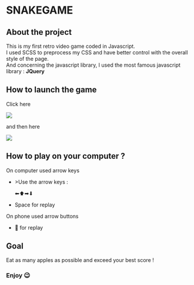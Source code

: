 # SNAKEGAME
<h2>About the project</h2>
<p>
  This is my first retro video game coded in Javascript.<br>
  I used SCSS to preprocess my CSS and have better control with the overall style of the page.<br>
  And concerning the javascript library, I used the most famous javascript library : <b>JQuery</b>
</p>
<h2>How to launch the game</h2>
<p>Click here</p>
<img src="https://github.com/ryu-75/snakegame/assets/79263476/3c654292-6ec5-4790-a6bc-9678edf96b01"></img>
<br>
<p>and then here</p>
<img src="https://github.com/ryu-75/snakegame/assets/79263476/01759565-9ff4-4dfc-ab9d-63301763cd89"></img>
<br>

<h2>How to play on your computer ?</h2>
<p>On computer used arrow keys</p>
<ul>
  <li>
    <p>>Use the arrow keys :</p>
    <p>⬅⬆➡⬇</p>
  </li>
  <li>
    <p>Space for replay</p>
  </li>
</ul>

<p>On phone used arrow buttons</p>
<ul>
  <li>
    <p>🔄 for replay</p>
  </li>
</ul>

<h2>Goal</h2>
<p>Eat as many apples as possible and exceed your best score !</p>

<h3>Enjoy 😉</h3>
